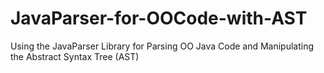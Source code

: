 # JavaParser-for-OOCode-with-AST
Using the JavaParser Library for Parsing OO Java Code and Manipulating the Abstract Syntax Tree (AST)
